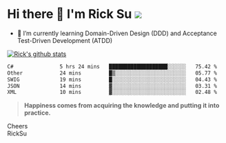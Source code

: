 # Hi there 👋 I'm Rick Su ![](https://komarev.com/ghpvc/?username=ricksu978)
<!--
**ricksu978/ricksu978** is a ✨ _special_ ✨ repository because its `README.md` (this file) appears on your GitHub profile.

Here are some ideas to get you started:

- 🔭 I’m currently working on ...
-->
- 🌱 I’m currently learning Domain-Driven Design (DDD) and Acceptance Test-Driven Development (ATDD)
<!--
- 👯 I’m looking to collaborate on ...
- 🤔 I’m looking for help with ...
- 💬 Ask me about ...
- 📫 How to reach me: ...
- 😄 Pronouns: ...
- ⚡ Fun fact: ...
-->
[![Rick's github stats](https://github-readme-stats.vercel.app/api?username=ricksu978&theme=dark)](https://github.com/ricksu978/ricksu978)

<!--START_SECTION:waka-->

```txt
C#               5 hrs 24 mins   ███████████████████░░░░░░   75.42 %
Other            24 mins         █▒░░░░░░░░░░░░░░░░░░░░░░░   05.77 %
SWIG             19 mins         █░░░░░░░░░░░░░░░░░░░░░░░░   04.43 %
JSON             14 mins         ▓░░░░░░░░░░░░░░░░░░░░░░░░   03.31 %
XML              10 mins         ▓░░░░░░░░░░░░░░░░░░░░░░░░   02.48 %
```

<!--END_SECTION:waka-->

> **Happiness comes from acquiring the knowledge and putting it into practice.**

Cheers  
RickSu 
